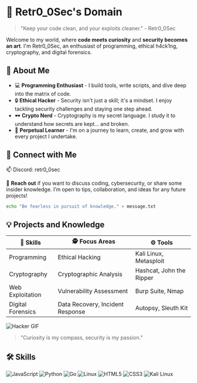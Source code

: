 # 👾 Retr0_0Sec's Domain

> "Keep your code clean, and your exploits cleaner." - Retr0_0Sec

Welcome to my world, where **code meets curiosity** and **security becomes an art**. I'm Retr0_0Sec, an enthusiast of programming, ethical h4ck1ng, cryptography, and digital forensics.


## 🧠 About Me

- 💻 **Programming Enthusiast** - I build tools, write scripts, and dive deep into the matrix of code.
- 🔒 **Ethical Hacker** - Security isn't just a skill; it's a mindset. I enjoy tackling security challenges and staying one step ahead.
- 🕶️ **Crypto Nerd** - Cryptography is my secret language. I study it to understand how secrets are kept... and broken.
- 🧩 **Perpetual Learner** - I'm on a journey to learn, create, and grow with every project I undertake.


## 🔎 Connect with Me


📫 Discord: retr0_0sec


💬 **Reach out** if you want to discuss coding, cybersecurity, or share some insider knowledge. I’m open to tips, collaboration, and ideas for any future projects!

```bash
echo "Be fearless in pursuit of knowledge." > message.txt
```
## 💡 Projects and Knowledge

| 🔧 **Skills**       | 🕵️ **Focus Areas**          | ⚙️ **Tools**              |
|---------------------|------------------------------|---------------------------|
| Programming         | Ethical Hacking              | Kali Linux, Metasploit    |
| Cryptography        | Cryptographic Analysis       | Hashcat, John the Ripper  |
| Web Exploitation    | Vulnerability Assessment     | Burp Suite, Nmap          |
| Digital Forensics   | Data Recovery, Incident Response | Autopsy, Sleuth Kit   |

![Hacker GIF](https://i.gifer.com/xK.gif)


> "Curiosity is my compass, security is my passion."

## 🛠️ Skills
![JavaScript](https://img.shields.io/badge/-JavaScript-F7DF1E?style=flat&logo=javascript&logoColor=black)
![Python](https://img.shields.io/badge/-Python-3776AB?style=flat&logo=python&logoColor=white)
![Go](https://img.shields.io/badge/-Go-00ADD8?style=flat&logo=go&logoColor=white)
![Linux](https://img.shields.io/badge/-Linux-FCC624?style=flat&logo=linux&logoColor=black)
![HTML5](https://img.shields.io/badge/-HTML5-E34F26?style=flat&logo=html5&logoColor=white)
![CSS3](https://img.shields.io/badge/-CSS3-1572B6?style=flat&logo=css3&logoColor=white)
![Kali Linux](https://img.shields.io/badge/-Kali%20Linux-557C94?style=flat&logo=kali-linux&logoColor=white)